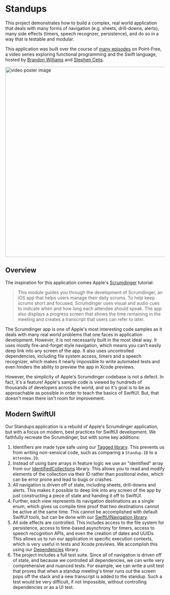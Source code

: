 #  Standups

This project demonstrates how to build a complex, real world application that deals with many
forms of navigation (e.g. sheets, drill-downs, alerts), many side effects (timers, speech
recognzer, persistence), and do so in a way that is testable and modular.  

This application was built over the course of [many episodes][modern-swiftui-collection] on
Point-Free, a video series exploring functional programming and the Swift language, hosted by 
[Brandon Williams](https://twitter.com/mbrandonw) and [Stephen
Celis](https://twitter.com/stephencelis).

<a href="https://www.pointfree.co/collections/swiftui/modern-swiftui">
  <img alt="video poster image" src="https://d3rccdn33rt8ze.cloudfront.net/episodes/0209.jpeg" width="600">
</a>

## Overview

The inspiration for this application comes Apple's [Scrumdinger][scrumdinger] tutorial:

> This module guides you through the development of Scrumdinger, an iOS app that helps users manage 
their daily scrums. To help keep scrums short and focused, Scrumdinger uses visual and audio cues to 
indicate when and how long each attendee should speak. The app also displays a progress screen that 
shows the time remaining in the meeting and creates a transcript that users can refer to later.

The Scrumdinger app is one of Apple's most interesting code samples as it deals with many real
world problems that one faces in application development. However, it is not necessarily built in
the most ideal way. It uses mostly fire-and-forget style navigation, which means you can't easily
deep link into any screen of the app. It also uses uncontrolled dependencies, including file
system access, timers and a speech recognizer, which makes it nearly impossible to write automated
tests and even hinders the ability to preview the app in Xcode previews.

However, the simplicity of Apple's Scrumdinger codebase is not a defect. In fact, it's a feature!
Apple's sample code is viewed by hundreds of thousands of developers across the world, and so it's 
goal is to be as approachable as possible in order to teach the basics of SwiftUI. But, that doesn't
mean there isn't room for improvement.

## Modern SwiftUI

Our Standups application is a rebuild of Apple's Scrumdinger application, but with a focus on
modern, best practices for SwiftUI development. We faithfully recreate the Scrumdinger, but with
some key additions:

1. Identifiers are made type safe using our [Tagged library][tagged-gh]. This prevents us from 
writing  non-sensical code, such as comparing a `Standup.ID` to a `Attendee.ID`.
1. Instead of using bare arrays in feature logic we use an "identified" array from our 
[IdentifiedCollections][identified-collections-gh] library. This allows you to read and modify
elements of the collection via their ID rather than positional index, which can be error prone
and lead to bugs or crashes.
1. _All_ navigation is driven off of state, including sheets, drill-downs and alerts. This makes
it possible to deep link into any screen of the app by just constructing a piece of state and 
handing it off to SwiftUI.
1. Further, each view represents its navigation destinations as a single enum, which gives us compile
time proof that two destinations cannot be active at the same time. This cannot be accomplished with
default SwiftUI tools, but can be done with our [SwiftUINavigation library][swiftui-nav-gh].
1. All side effects are controlled. This includes access to the file system for persistence, access
to time-based asynchrony for timers, access to speech recognition APIs, and even the creation
of dates and UUIDs. This allows us to run our application in specific execution contexts, which
is very useful in tests and Xcode previews. We accomplish this using our 
[Dependencies][dependencies-gh] library.
1. The project includes a full test suite. Since all of navigation is driven off of state, and 
because we controlled all dependencies, we can write very comprehensive and nuanced tests. For 
example, we can write a unit test that proves that when a standup meeting's timer runs out the 
screen pops off the stack and a new transcript is added to the standup. Such a test would be very 
difficult, if not impossible, without controlling dependencies or as a UI test.
<!--1. We added a bunch of user experience improvements, such as confirmation alerts when ending-->
<!--a meeting, pausing -->

[modern-swiftui-collection]: https://www.pointfree.co/collections/swiftui/modern-swiftui
[scrumdinger]: https://developer.apple.com/tutorials/app-dev-training/getting-started-with-scrumdinger
[tagged-gh]: http://github.com/pointfreeco/swift-tagged
[identified-collections-gh]: http://github.com/pointfreeco/swift-identified-collections 
[swiftui-nav-gh]: http://github.com/pointfreeco/swiftui-navigation
[dependencies-gh]: http://github.com/pointfreeco/swift-dependencies 
